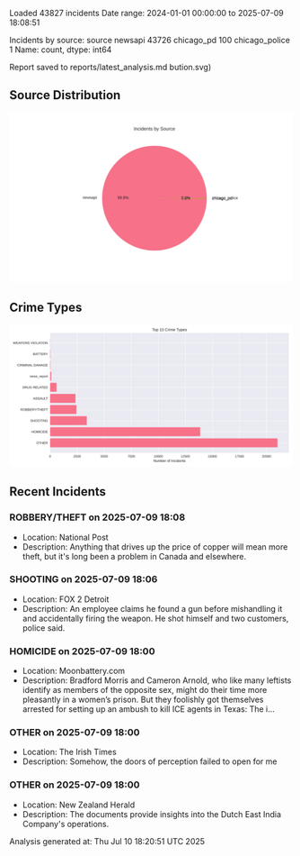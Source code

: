 
Loaded 43827 incidents
Date range: 2024-01-01 00:00:00 to 2025-07-09 18:08:51

Incidents by source:
source
newsapi           43726
chicago_pd          100
chicago_police        1
Name: count, dtype: int64

Report saved to reports/latest_analysis.md
bution.svg)

## Source Distribution
![Source Distribution](images/source_distribution.svg)

## Crime Types
![Crime Types](images/crime_types.svg)

## Recent Incidents

### ROBBERY/THEFT on 2025-07-09 18:08
- Location: National Post
- Description: Anything that drives up the price of copper will mean more theft, but it's long been a problem in Canada and elsewhere.


### SHOOTING on 2025-07-09 18:06
- Location: FOX 2 Detroit
- Description: An employee claims he found a gun before mishandling it and accidentally firing the weapon. He shot himself and two customers, police said.


### HOMICIDE on 2025-07-09 18:00
- Location: Moonbattery.com
- Description: Bradford Morris and Cameron Arnold, who like many leftists identify as members of the opposite sex, might do their time more pleasantly in a women’s prison. But they foolishly got themselves arrested for setting up an ambush to kill ICE agents in Texas: The i…


### OTHER on 2025-07-09 18:00
- Location: The Irish Times
- Description: Somehow, the doors of perception failed to open for me


### OTHER on 2025-07-09 18:00
- Location: New Zealand Herald
- Description: The documents provide insights into the Dutch East India Company's operations.

Analysis generated at: Thu Jul 10 18:20:51 UTC 2025
